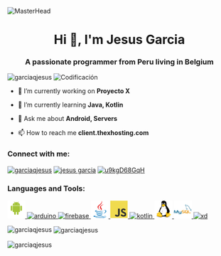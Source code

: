![MasterHead](https://media.kingston.com/kingston/headers/ktc-header-solutions-servers-data-centers-ssd-md.jpg)
<h1 align="center">Hi 👋, I'm Jesus Garcia</h1>
<h3 align="center">A passionate programmer from Peru living in Belgium</h3>
<img align="right" alt="Codificación" width="400" src="https://www.androidauthority.com/wp-content/uploads/2019/08/new-android-logo-2019-robot-head-reactions-animated-2.gif">

<p align="left"> <img src="https://komarev.com/ghpvc/?username=garciaqjesus&label=Profile%20views&color=0e75b6&style=flat" alt="garciaqjesus" /> </p>

- 🔭 I’m currently working on **Proyecto X**

- 🌱 I’m currently learning **Java, Kotlin**

- 💬 Ask me about **Android, Servers**

- 📫 How to reach me **client.thexhosting.com**

<h3 align="left">Connect with me:</h3>
<p align="left">
<a href="https://instagram.com/garciaqjesus" target="blank"><img align="center" src="https://raw.githubusercontent.com/rahuldkjain/github-profile-readme-generator/master/src/images/icons/Social/instagram.svg" alt="garciaqjesus" height="30" width="40" /></a>
<a href="https://www.youtube.com/c/jesus garcia" target="blank"><img align="center" src="https://raw.githubusercontent.com/rahuldkjain/github-profile-readme-generator/master/src/images/icons/Social/youtube.svg" alt="jesus garcia" height="30" width="40" /></a>
<a href="https://discord.gg/u9kgD68GqH" target="blank"><img align="center" src="https://raw.githubusercontent.com/rahuldkjain/github-profile-readme-generator/master/src/images/icons/Social/discord.svg" alt="u9kgD68GqH" height="30" width="40" /></a>
</p>

<h3 align="left">Languages and Tools:</h3>
<p align="left"> <a href="https://developer.android.com" target="_blank" rel="noreferrer"> <img src="https://raw.githubusercontent.com/devicons/devicon/master/icons/android/android-original-wordmark.svg" alt="android" width="40" height="40"/> </a> <a href="https://www.arduino.cc/" target="_blank" rel="noreferrer"> <img src="https://cdn.worldvectorlogo.com/logos/arduino-1.svg" alt="arduino" width="40" height="40"/> </a> <a href="https://firebase.google.com/" target="_blank" rel="noreferrer"> <img src="https://www.vectorlogo.zone/logos/firebase/firebase-icon.svg" alt="firebase" width="40" height="40"/> </a> <a href="https://www.java.com" target="_blank" rel="noreferrer"> <img src="https://raw.githubusercontent.com/devicons/devicon/master/icons/java/java-original.svg" alt="java" width="40" height="40"/> </a> <a href="https://developer.mozilla.org/en-US/docs/Web/JavaScript" target="_blank" rel="noreferrer"> <img src="https://raw.githubusercontent.com/devicons/devicon/master/icons/javascript/javascript-original.svg" alt="javascript" width="40" height="40"/> </a> <a href="https://kotlinlang.org" target="_blank" rel="noreferrer"> <img src="https://www.vectorlogo.zone/logos/kotlinlang/kotlinlang-icon.svg" alt="kotlin" width="40" height="40"/> </a> <a href="https://www.linux.org/" target="_blank" rel="noreferrer"> <img src="https://raw.githubusercontent.com/devicons/devicon/master/icons/linux/linux-original.svg" alt="linux" width="40" height="40"/> </a> <a href="https://www.mysql.com/" target="_blank" rel="noreferrer"> <img src="https://raw.githubusercontent.com/devicons/devicon/master/icons/mysql/mysql-original-wordmark.svg" alt="mysql" width="40" height="40"/> </a> <a href="https://www.adobe.com/products/xd.html" target="_blank" rel="noreferrer"> <img src="https://cdn.worldvectorlogo.com/logos/adobe-xd.svg" alt="xd" width="40" height="40"/> </a> </p>

<p><img align="left" src="https://github-readme-stats.vercel.app/api/top-langs?username=garciaqjesus&show_icons=true&locale=en&layout=compact" alt="garciaqjesus" /></p>

<p>&nbsp;<img align="center" src="https://github-readme-stats.vercel.app/api?username=garciaqjesus&show_icons=true&locale=en" alt="garciaqjesus" /></p>

<p><img align="center" src="https://github-readme-streak-stats.herokuapp.com/?user=garciaqjesus&" alt="garciaqjesus" /></p>
